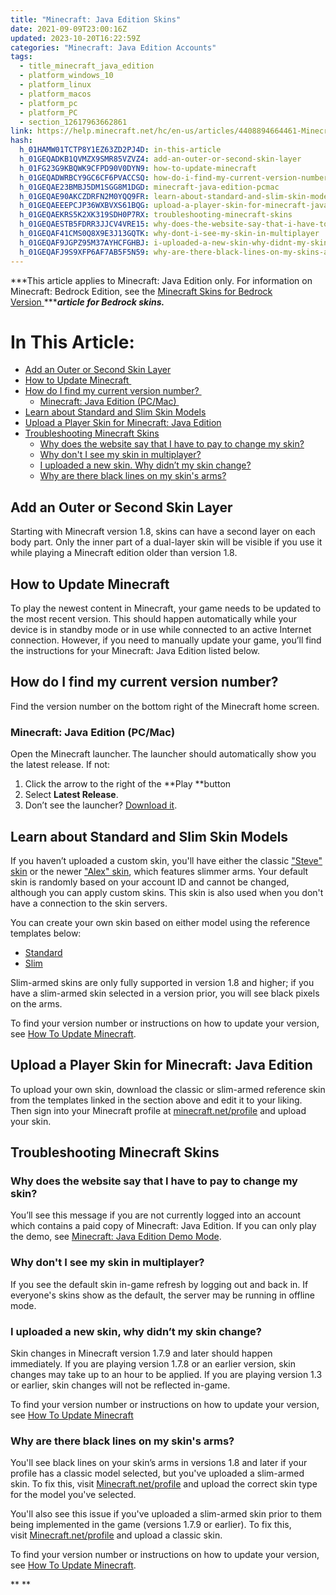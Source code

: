 ```yaml
---
title: "Minecraft: Java Edition Skins"
date: 2021-09-09T23:00:16Z
updated: 2023-10-20T16:22:59Z
categories: "Minecraft: Java Edition Accounts"
tags:
  - title_minecraft_java_edition
  - platform_windows_10
  - platform_linux
  - platform_macos
  - platform_pc
  - platform_PC
  - section_12617963662861
link: https://help.minecraft.net/hc/en-us/articles/4408894664461-Minecraft-Java-Edition-Skins
hash:
  h_01HAMW01TCTP8Y1EZ63ZD2PJ4D: in-this-article
  h_01GEQADKB1QVMZX9SMR85VZVZ4: add-an-outer-or-second-skin-layer
  h_01FG23G9KBQWK9CFPD90V0DYN9: how-to-update-minecraft
  h_01GEQADWRBCY9GC6CF6PVACCSQ: how-do-i-find-my-current-version-number
  h_01GEQAE23BMBJ5DM1SGG8M1DGD: minecraft-java-edition-pcmac
  h_01GEQAE90AKCZDRFN2M0YQQ9FR: learn-about-standard-and-slim-skin-models
  h_01GEQAEEEPCJP36WXBVXS61BQG: upload-a-player-skin-for-minecraft-java-edition
  h_01GEQAEKRS5K2XK319SDH0P7RX: troubleshooting-minecraft-skins
  h_01GEQAESTB5FDRR3JJCV4VRE15: why-does-the-website-say-that-i-have-to-pay-to-change-my-skin
  h_01GEQAF41CMS0Q8X9E3J13GQTK: why-dont-i-see-my-skin-in-multiplayer
  h_01GEQAF9JGPZ95M37AYHCFGHBJ: i-uploaded-a-new-skin-why-didnt-my-skin-change
  h_01GEQAFJ9S9XFP6AF7AB5F5N59: why-are-there-black-lines-on-my-skins-arms
---
```


***This article applies to Minecraft: Java Edition only. For information on Minecraft: Bedrock Edition, see the [Minecraft Skins for Bedrock Version](../Minecraft-Bedrock-Edition-Accounts/Skins-for-Minecraft-Bedrock-Edition.md)[ ](../Minecraft-Bedrock-Edition-Accounts/Skins-for-Minecraft-Bedrock-Edition.md)******article for Bedrock skins.***

# In This Article:

- [Add an Outer or Second Skin Layer](#add-an-outer-or-second-skin-layer)
- [How to Update Minecraft ](#how-to-update-minecraft)
- [How do I find my current version number? ](#how-do-i-find-my-current-version-number)
  - [Minecraft: Java Edition (PC/Mac) ](#minecraft-java-edition-pcmac)
- [Learn about Standard and Slim Skin Models](#learn-about-standard-and-slim-skin-models)
- [Upload a Player Skin for Minecraft: Java Edition](#upload-a-player-skin-for-minecraft-java-edition)
- [Troubleshooting Minecraft Skins](#troubleshooting-minecraft-skins)
  - [Why does the website say that I have to pay to change my skin?](#why-does-the-website-say-that-i-have-to-pay-to-change-my-skin)
  - [Why don't I see my skin in multiplayer?](#why-dont-i-see-my-skin-in-multiplayer)
  - [I uploaded a new skin. Why didn’t my skin change?](#i-uploaded-a-new-skin-why-didnt-my-skin-change)
  - [Why are there black lines on my skin's arms?](#why-are-there-black-lines-on-my-skins-arms)

## Add an Outer or Second Skin Layer

Starting with Minecraft version 1.8, skins can have a second layer on each body part. Only the inner part of a dual-layer skin will be visible if you use it while playing a Minecraft edition older than version 1.8.

## How to Update Minecraft 

To play the newest content in Minecraft, your game needs to be updated to the most recent version. This should happen automatically while your device is in standby mode or in use while connected to an active Internet connection. However, if you need to manually update your game, you’ll find the instructions for your Minecraft: Java Edition listed below.  

## How do I find my current version number? 

Find the version number on the bottom right of the Minecraft home screen. 

### Minecraft: Java Edition (PC/Mac) 

Open the Minecraft launcher. The launcher should automatically show you the latest release. If not:

1.  Click the arrow to the right of the **Play **button
2.  Select **Latest Release**.
3.  Don’t see the launcher? [Download it](https://www.minecraft.net/en-us/download).

## Learn about Standard and Slim Skin Models

If you haven’t uploaded a custom skin, you'll have either the classic ["Steve" skin](http://assets.mojang.com/SkinTemplates/steve.png) or the newer ["Alex" skin](http://assets.mojang.com/SkinTemplates/alex.png), which features slimmer arms. Your default skin is randomly based on your account ID and cannot be changed, although you can apply custom skins. This skin is also used when you don't have a connection to the skin servers.

You can create your own skin based on either model using the reference templates below:

- [Standard](http://assets.mojang.com/SkinTemplates/4px_reference.png)
- [Slim](http://assets.mojang.com/SkinTemplates/3px_reference.png)

Slim-armed skins are only fully supported in version 1.8 and higher; if you have a slim-armed skin selected in a version prior, you will see black pixels on the arms.

To find your version number or instructions on how to update your version, see [How To Update Minecraft](#how-to-update-minecraft).

## Upload a Player Skin for Minecraft: Java Edition

To upload your own skin, download the classic or slim-armed reference skin from the templates linked in the section above and edit it to your liking. Then sign into your Minecraft profile at [minecraft.net/profile](https://minecraft.net/profile) and upload your skin.

## Troubleshooting Minecraft Skins

### Why does the website say that I have to pay to change my skin?

You’ll see this message if you are not currently logged into an account which contains a paid copy of Minecraft: Java Edition. If you can only play the demo, see [Minecraft: Java Edition Demo Mode](../Minecraft-Java-Edition-Technical/Minecraft-Java-Edition-Demo-Mode.md).

### Why don't I see my skin in multiplayer?

If you see the default skin in-game refresh by logging out and back in. If everyone's skins show as the default, the server may be running in offline mode.

### I uploaded a new skin, why didn’t my skin change?

Skin changes in Minecraft version 1.7.9 and later should happen immediately. If you are playing version 1.7.8 or an earlier version, skin changes may take up to an hour to be applied. If you are playing version 1.3 or earlier, skin changes will not be reflected in-game. 

To find your version number or instructions on how to update your version, see [How To Update Minecraft](#how-to-update-minecraft)

### Why are there black lines on my skin's arms?

You'll see black lines on your skin’s arms in versions 1.8 and later if your profile has a classic model selected, but you've uploaded a slim-armed skin. To fix this, visit [Minecraft.net/profile](https://minecraft.net/profile) and upload the correct skin type for the model you've selected.

You'll also see this issue if you've uploaded a slim-armed skin prior to them being implemented in the game (versions 1.7.9 or earlier). To fix this, visit [Minecraft.net/profile](https://minecraft.net/profile) and upload a classic skin.

To find your version number or instructions on how to update your version, see [How To Update Minecraft](#how-to-update-minecraft).

** **
